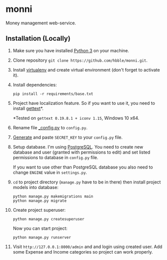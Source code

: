 # monni
Money management web-service.

## Installation (Locally)
1. Make sure you have installed [Python 3](https://www.python.org/downloads/) on your machine.

2. Clone repository `git clone https://github.com/hbble/monni.git`.

3. Install [virtualenv](https://gist.github.com/Geoyi/d9fab4f609e9f75941946be45000632b#how-to-install-virtualenv) and create virtual environment (don't forget to activate it).

4. Install dependencies:
    ```
    pip install -r requirements/base.txt
    ```
5. Project have localization feature. So if you want to use it, you need to install [gettext](https://www.gnu.org/software/gettext/)*.

    *Tested on `gettext 0.19.8.1 + iconv 1.15`, Windows 10 x64.
    
6. Rename file [_config.py](monni/_config.py) to `config.py`.

7. [Generate](https://www.miniwebtool.com/django-secret-key-generator/) and paste `SECRET_KEY` to your `config.py` file.

8. Setup database. I'm using [PostgreSQL](https://www.enterprisedb.com/downloads/postgres-postgresql-downloads). You need to create new database and user (granted with permissions to edit) and set listed permissions to database in `config.py` file.

    If you want to use other than PostgreSQL database you also need to change `ENGINE` value in `settings.py`.
    
9. `cd` to project directory (`manage.py` have to be in there) then install project models into database:
    ```
    python manage.py makemigrations main
    python manage.py migrate
    ```

10. Create project superuser:
    ```
    python manage.py createsuperuser
    ```
    Now you can start project:
    ```
    python manage.py runserver
    ```

11. Visit `http://127.0.0.1:8000/admin` and and login using created user. Add some Expense and Income categories so project can work properly.


